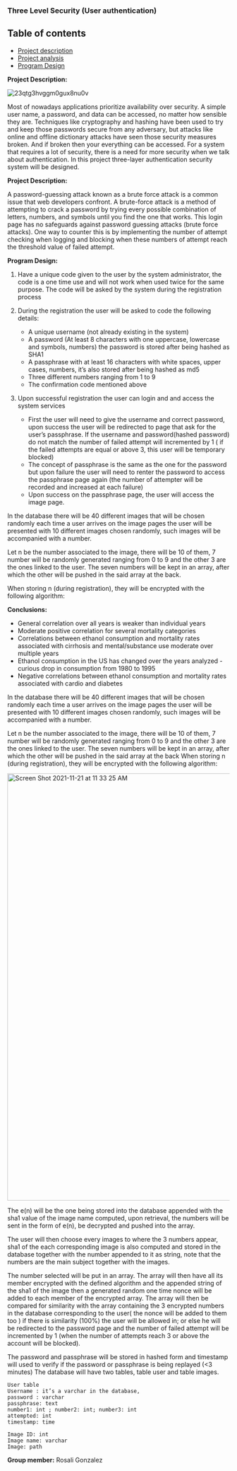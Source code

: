 
### Three Level Security (User authentication)

## Table of contents

  - [Project description](#project-description)
  - [Project analysis](#problem-analysis)
  - [Program Design](#program-design)
 


**Project Description:**

![23qtg3hvggm0gux8nu0v](https://user-images.githubusercontent.com/53684246/142770280-fb007224-6cb3-4516-9c12-337b2c086cd6.jpeg)


Most of nowadays applications prioritize availability over security. A simple user name, a password, and data can be accessed, no matter how sensible they are. Techniques like cryptography and hashing have been used to try and keep those passwords secure from any adversary, but attacks like online and offline dictionary attacks have seen those security measures broken. And if broken then your everything can be accessed. For a system that requires a lot of security, there is a need for more security when we talk about authentication. In this project three-layer authentication security system will be designed.


**Project Description:**

A password-guessing attack known as a brute force attack is a common issue that web developers confront. A brute-force attack is a method of attempting to crack a password by trying every possible combination of letters, numbers, and symbols until you find the one that works.
This login page has no safeguards against password guessing attacks (brute force attacks). One way to counter this is by implementing the number of attempt checking when logging and blocking when these numbers of attempt reach the threshold value of failed attempt.

**Program Design:**

1. Have a unique code given to the user by the system administrator, the code is a one time use and will not work when used twice for the same purpose. The code will be asked by the system during the registration process

2. During the registration the user will be asked to code the following details:
   * A unique username (not already existing in the system)
   * A password (At least 8 characters with one uppercase, lowercase and symbols, numbers) the password is stored after being hashed as SHA1
   * A passphrase with at least 16 characters with white spaces, upper cases, numbers, it’s also stored after being hashed as md5
   * Three different numbers ranging from 1 to 9
   * The confirmation code mentioned above
   
3. Upon successful registration the user can login and and access the system services

   * First the user will need to give the username and correct password, upon success the user will be redirected to page that ask for the user’s passphrase. If the username and password(hashed password) do not match the number of failed attempt will incremented by 1 ( if the failed attempts are equal or above 3, this user will be temporary blocked)
   * The concept of passphrase is the same as the one for the password but upon failure the user will need to renter the password to access the passphrase page again (the number of attempter will be recorded and increased at each failure)
   * Upon success on the passphrase page, the user will access the image page.
 
In the database there will be 40 different images that will be chosen randomly each time a user arrives on the image pages the user will be presented with 10 different images chosen randomly, such images will be accompanied with a number.

Let n be the number associated to the image, there will be 10 of them, 7 number will be randomly generated ranging from 0 to 9 and the other 3 are the ones linked to the user. The seven numbers will be kept in an array, after which the other will be pushed in the said array at the back.

When storing n (during registration), they will be encrypted with the following algorithm:


**Conclusions:**

* General correlation over all years is weaker than individual years
* Moderate positive correlation for several mortality categories
* Correlations between ethanol consumption and mortality rates associated with cirrhosis and mental/substance use moderate over multiple years
* Ethanol consumption in the US has changed over the years analyzed - curious drop in consumption from 1980 to 1995
* Negative correlations between ethanol consumption and mortality rates associated with cardio and diabetes

In the database there will be 40 different images that will be chosen randomly each time a user arrives on the image pages the user will be presented with 10 different images chosen randomly, such images will be accompanied with a number.

Let n be the number associated to the image, there will be 10 of them, 7 number will be randomly generated ranging from 0 to 9 and the other 3 are the ones linked to the user. The seven numbers will be kept in an array, after which the other will be pushed in the said array at the back
When storing n (during registration), they will be encrypted with the following algorithm:
 
 
 <img width="966" alt="Screen Shot 2021-11-21 at 11 33 25 AM" src="https://user-images.githubusercontent.com/53684246/142770854-0a3fbc13-1886-424e-b55d-8bc45135d6bb.png"> 

The e(n) will be the one being stored into the database appended with the sha1 value of the image name computed, upon retrieval, the numbers will be sent in the form of e(n), be decrypted and pushed into the array.

The user will then choose every images to where the 3 numbers appear, sha1 of the each corresponding image is also computed and stored in the database together with the number appended to it as string, note that the numbers are the main subject together with the images.

The number selected will be put in an array. The array will then have all its member encrypted with the defined algorithm and the appended string of the sha1 of the image then a generated random one time nonce will be added to each member of the encrypted array. The array will then be compared for similarity with the array containing the 3 encrypted numbers in the database corresponding to the user( the nonce will be added to them too ) if there is similarity (100%) the user will be allowed in; or else he will be redirected to the password page and the number of failed attempt will be incremented by 1 (when the number of attempts reach 3 or above the account will be blocked).

The password and passphrase will be stored in hashed form and timestamp will used to verify if the password or passphrase is being replayed (<3 minutes)
The database will have two tables, table user and table images.

```
User table
Username : it’s a varchar in the database,
password : varchar
passphrase: text
number1: int ; number2: int; number3: int
attempted: int
timestamp: time
```
```Image table
Image ID: int
Image name: varchar
Image: path
```



**Group member:** Rosali Gonzalez



